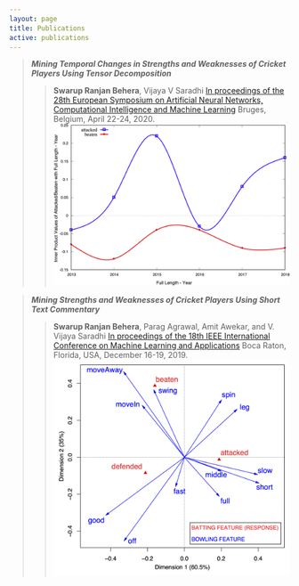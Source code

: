 ```yaml
---
layout: page
title: Publications
active: publications
---
```


> ***Mining Temporal Changes in Strengths and Weaknesses of Cricket Players Using Tensor Decomposition***
  >> **Swarup Ranjan Behera**, Vijaya V Saradhi
  >> [In proceedings of the 28th European Symposium on Artificial Neural Networks, Computational Intelligence and Machine Learning](https://www.esann.org/)
  >> Bruges, Belgium, April 22-24, 2020.
  >> ![Steve Smith's strength and weakness on full-length deliveries over the years.](/assets/images/FullSmith.png)

> ***Mining Strengths and Weaknesses of Cricket Players Using Short Text Commentary***
  >> **Swarup Ranjan Behera**, Parag Agrawal, Amit Awekar, and V. Vijaya Saradhi
  >> [In proceedings of the 18th IEEE International Conference on Machine Learning and Applications](https://www.icmla-conference.org/icmla19/)
  >> Boca Raton, Florida, USA, December 16-19, 2019.
  >> ![Steve Smith's Response: strength and weakness.](/assets/images/response.png)
